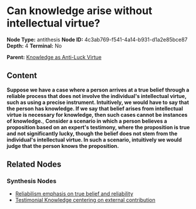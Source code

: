 # Can knowledge arise without intellectual virtue?

**Node Type:** antithesis
**Node ID:** 4c3ab769-f541-4a14-b931-d1a2e85bce87
**Depth:** 4
**Terminal:** No

**Parent:** [Knowledge as Anti-Luck Virtue](knowledge-as-anti-luck-virtue-synthesis-8c5febdb-e458-44c6-9df7-d869ecae75c9.md)

## Content

**Suppose we have a case where a person arrives at a true belief through a reliable process that does not involve the individual's intellectual virtue, such as using a precise instrument. Intuitively, we would have to say that the person has knowledge. If we say that belief arises from intellectual virtue is necessary for knowledge, then such cases cannot be instances of knowledge.**, **Consider a scenario in which a person believes a proposition based on an expert's testimony, where the proposition is true and not significantly lucky, though the belief does not stem from the individual's intellectual virtue. In such a scenario, intuitively we would judge that the person knows the proposition.**

## Related Nodes

### Synthesis Nodes

- [Reliabilism emphasis on true belief and reliability](reliabilism-emphasis-on-true-belief-and-reliability-synthesis-1f75b5f7-5334-4078-8ce8-b83df2e3a0f8.md)
- [Testimonial Knowledge centering on external contribution](testimonial-knowledge-centering-on-external-contribution-synthesis-2c63a083-8219-4172-a419-aab409dc0fac.md)
